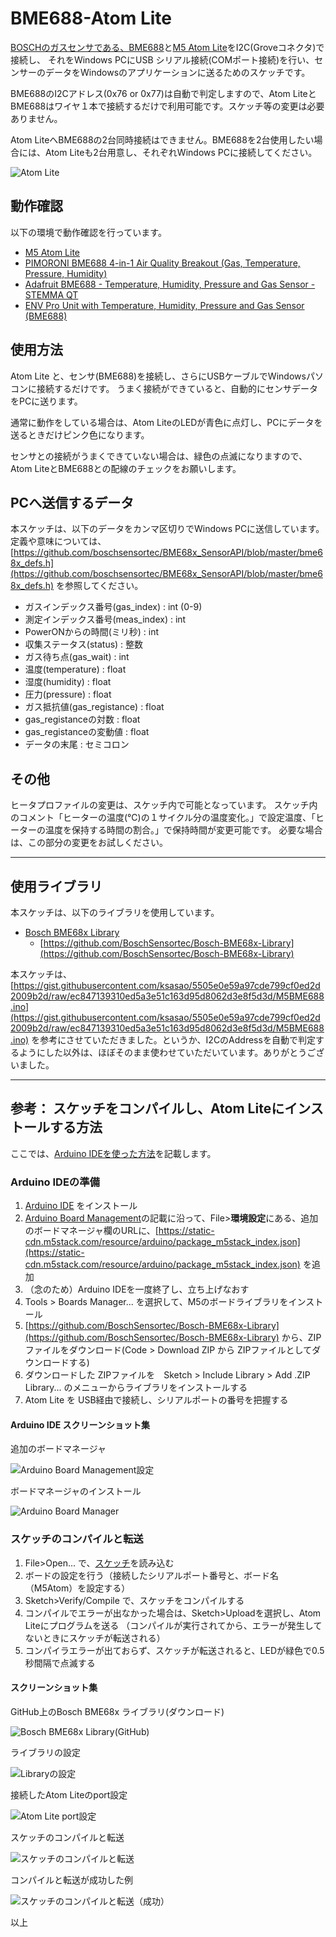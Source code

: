 # BME688-Atom Lite

[BOSCHのガスセンサである、BME688](https://www.bosch-sensortec.com/products/environmental-sensors/gas-sensors/bme688/)と[M5 Atom Lite](https://docs.m5stack.com/en/core/atom_lite)をI2C(Groveコネクタ)で接続し、
それをWindows PCにUSB シリアル接続(COMポート接続)を行い、センサーのデータをWindowsのアプリケーションに送るためのスケッチです。

BME688のI2Cアドレス(0x76 or 0x77)は自動で判定しますので、Atom LiteとBME688はワイヤ１本で接続するだけで利用可能です。スケッチ等の変更は必要ありません。

Atom LiteへBME688の2台同時接続はできません。BME688を2台使用したい場合には、Atom Liteも2台用意し、それぞれWindows PCに接続してください。

![Atom Lite](https://github.com/MRSa/SamplingBME688Serial/blob/master/images/AtomLite.png?raw=true)

## 動作確認

以下の環境で動作確認を行っています。

* [M5 Atom Lite](https://docs.m5stack.com/en/core/atom_lite)
* [PIMORONI BME688 4-in-1 Air Quality Breakout (Gas, Temperature, Pressure, Humidity)](https://shop.pimoroni.com/products/bme688-breakout)
* [Adafruit BME688 - Temperature, Humidity, Pressure and Gas Sensor - STEMMA QT](https://www.adafruit.com/product/5046)
* [ENV Pro Unit with Temperature, Humidity, Pressure and Gas Sensor (BME688)](https://shop.m5stack.com/products/env-pro-unit-with-temperature-humidity-pressure-and-gas-sensor-bme688)

## 使用方法

Atom Lite と、センサ(BME688)を接続し、さらにUSBケーブルでWindowsパソコンに接続するだけです。
うまく接続ができていると、自動的にセンサデータをPCに送ります。

通常に動作をしている場合は、Atom LiteのLEDが青色に点灯し、PCにデータを送るときだけピンク色になります。

センサとの接続がうまくできていない場合は、緑色の点滅になりますので、Atom LiteとBME688との配線のチェックをお願いします。

## PCへ送信するデータ

本スケッチは、以下のデータをカンマ区切りでWindows PCに送信しています。定義や意味については、 [https://github.com/boschsensortec/BME68x_SensorAPI/blob/master/bme68x_defs.h](https://github.com/boschsensortec/BME68x_SensorAPI/blob/master/bme68x_defs.h) を参照してください。

* ガスインデックス番号(gas_index) : int (0-9)
* 測定インデックス番号(meas_index) : int
* PowerONからの時間(ミリ秒) : int
* 収集ステータス(status) : 整数
* ガス待ち点(gas_wait) : int
* 温度(temperature) : float
* 湿度(humidity) : float
* 圧力(pressure) : float
* ガス抵抗値(gas_registance) : float
* gas_registanceの対数 : float
* gas_registanceの変動値 : float
* データの末尾 : セミコロン

## その他

ヒータプロファイルの変更は、スケッチ内で可能となっています。
スケッチ内のコメント「ヒーターの温度(℃)の１サイクル分の温度変化。」で設定温度、「ヒーターの温度を保持する時間の割合。」で保持時間が変更可能です。
必要な場合は、この部分の変更をお試しください。

--------

## 使用ライブラリ

本スケッチは、以下のライブラリを使用しています。

* [Bosch BME68x Library](https://github.com/BoschSensortec/Bosch-BME68x-Library)
  * [https://github.com/BoschSensortec/Bosch-BME68x-Library](https://github.com/BoschSensortec/Bosch-BME68x-Library)

本スケッチは、 [https://gist.githubusercontent.com/ksasao/5505e0e59a97cde799cf0ed2d2009b2d/raw/ec847139310ed5a3e51c163d95d8062d3e8f5d3d/M5BME688.ino](https://gist.githubusercontent.com/ksasao/5505e0e59a97cde799cf0ed2d2009b2d/raw/ec847139310ed5a3e51c163d95d8062d3e8f5d3d/M5BME688.ino) を参考にさせていただきました。というか、I2CのAddressを自動で判定するようにした以外は、ほぼそのまま使わせていただいています。ありがとうございました。

--------

## 参考： スケッチをコンパイルし、Atom Liteにインストールする方法

ここでは、[Arduino IDEを使った方法](https://docs.m5stack.com/en/arduino/arduino_ide)を記載します。

### Arduino IDEの準備

1. [Arduino IDE](https://www.arduino.cc/en/software) をインストール
2. [Arduino Board Management](https://docs.m5stack.com/en/arduino/arduino_board)の記載に沿って、File>**環境設定**にある、追加のボードマネージャ欄のURLに、[https://static-cdn.m5stack.com/resource/arduino/package_m5stack_index.json](https://static-cdn.m5stack.com/resource/arduino/package_m5stack_index.json) を追加
3. （念のため）Arduino IDEを一度終了し、立ち上げなおす
4. Tools > Boards Manager... を選択して、M5のボードライブラリをインストール
5. [https://github.com/BoschSensortec/Bosch-BME68x-Library](https://github.com/BoschSensortec/Bosch-BME68x-Library) から、ZIP ファイルをダウンロード(Code > Download ZIP から ZIPファイルとしてダウンロードする)
6. ダウンロードした ZIPファイルを　Sketch > Include Library > Add .ZIP Library... のメニューからライブラリをインストールする
7. Atom Lite を USB経由で接続し、シリアルポートの番号を把握する

#### Arduino IDE スクリーンショット集

追加のボードマネージャ

![Arduino Board Management設定](https://github.com/MRSa/SamplingBME688Serial/blob/master/images/arduino01.png?raw=true)

ボードマネージャのインストール

![Arduino Board Manager](https://github.com/MRSa/SamplingBME688Serial/blob/master/images/arduino02.png?raw=true)

### スケッチのコンパイルと転送

1. File>Open... で、[スケッチ](https://raw.githubusercontent.com/MRSa/SamplingBME688Serial/master/AtomLite/sketch_BME688_SAMPLING.ino)を読み込む
2. ボードの設定を行う（接続したシリアルポート番号と、ボード名（M5Atom）を設定する）
3. Sketch>Verify/Compile で、スケッチをコンパイルする
4. コンパイルでエラーが出なかった場合は、Sketch>Uploadを選択し、Atom Liteにプログラムを送る （コンパイルが実行されてから、エラーが発生してないときにスケッチが転送される）
5. コンパイラエラーが出ておらず、スケッチが転送されると、LEDが緑色で0.5秒間隔で点滅する

#### スクリーンショット集

GitHub上のBosch BME68x ライブラリ(ダウンロード)

![Bosch BME68x Library(GitHub)](https://github.com/MRSa/SamplingBME688Serial/blob/master/images/arduino10.png?raw=true)

ライブラリの設定

![Libraryの設定](https://github.com/MRSa/SamplingBME688Serial/blob/master/images/arduino11.png?raw=true)

接続したAtom Liteのport設定

![Atom Lite port設定](https://github.com/MRSa/SamplingBME688Serial/blob/master/images/arduino12.png?raw=true)

スケッチのコンパイルと転送

![スケッチのコンパイルと転送](https://github.com/MRSa/SamplingBME688Serial/blob/master/images/arduino13.png?raw=true)

コンパイルと転送が成功した例

![スケッチのコンパイルと転送（成功）](https://github.com/MRSa/SamplingBME688Serial/blob/master/images/arduino14.png?raw=true)

以上
